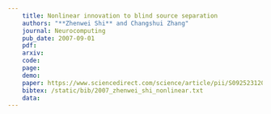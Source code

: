```yaml
---
    title: Nonlinear innovation to blind source separation
    authors: "**Zhenwei Shi** and Changshui Zhang"
    journal: Neurocomputing
    pub_date: 2007-09-01
    pdf: 
    arxiv: 
    code: 
    page: 
    demo: 
    paper: https://www.sciencedirect.com/science/article/pii/S0925231207002767
    bibtex: /static/bib/2007_zhenwei_shi_nonlinear.txt
    data:
---
```

    